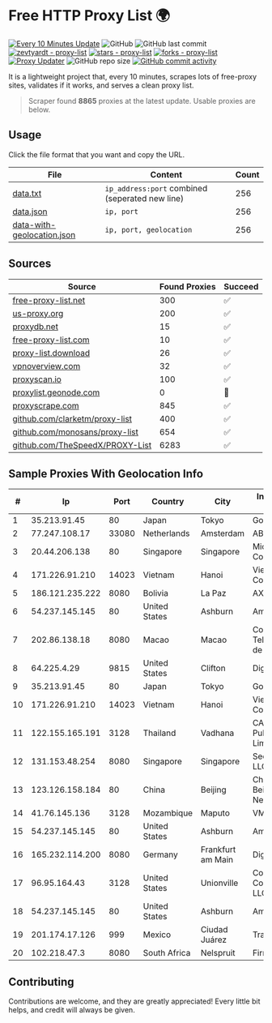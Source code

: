 
# Free HTTP Proxy List 🌍

[![Every 10 Minutes Update](https://github.com/mertguvencli/http-proxy-list/actions/workflows/main.yml/badge.svg?branch=main)](https://github.com/mertguvencli/http-proxy-list/actions/workflows/main.yml)
![GitHub](https://img.shields.io/github/license/mertguvencli/http-proxy-list)
![GitHub last commit](https://img.shields.io/github/last-commit/mertguvencli/http-proxy-list)
[![zevtyardt - proxy-list](https://img.shields.io/static/v1?label=zevtyardt&message=proxy-list&color=blue&logo=github)](https://github.com/zevtyardt/proxy-list "Go to GitHub repo")
[![stars - proxy-list](https://img.shields.io/github/stars/zevtyardt/proxy-list?style=social)](https://github.com/zevtyardt/proxy-list)
[![forks - proxy-list](https://img.shields.io/github/forks/zevtyardt/proxy-list?style=social)](https://github.com/zevtyardt/proxy-list)
[![Proxy Updater](https://github.com/zevtyardt/proxy-list/workflows/Proxy%20Updater/badge.svg)](https://github.com/zevtyardt/proxy-list/actions?query=workflow:"Proxy+Updater")
![GitHub repo size](https://img.shields.io/github/repo-size/zevtyardt/proxy-list)
[![GitHub commit activity](https://img.shields.io/github/commit-activity/m/zevtyardt/proxy-list?logo=commits)](https://github.com/zevtyardt/proxy-list/commits/main)

It is a lightweight project that, every 10 minutes, scrapes lots of free-proxy sites, validates if it works, and serves a clean proxy list.

> Scraper found **8865** proxies at the latest update. Usable proxies are below.

## Usage

Click the file format that you want and copy the URL.

|File|Content|Count|
|----|-------|-----|
|[data.txt](https://raw.githubusercontent.com/mertguvencli/http-proxy-list/main/proxy-list/data.txt)|`ip_address:port` combined (seperated new line)|256|
|[data.json](https://raw.githubusercontent.com/mertguvencli/http-proxy-list/main/proxy-list/data.json)|`ip, port`|256|
|[data-with-geolocation.json](https://raw.githubusercontent.com/mertguvencli/http-proxy-list/main/proxy-list/data-with-geolocation.json)|`ip, port, geolocation`|256|

## Sources

|Source|Found Proxies|Succeed|
|------|-------------|-------|
|[free-proxy-list.net](https://free-proxy-list.net)|300|✅|
|[us-proxy.org](https://www.us-proxy.org)|200|✅|
|[proxydb.net](http://proxydb.net)|15|✅|
|[free-proxy-list.com](https://free-proxy-list.com/?page=&port=&type%5B%5D=http&type%5B%5D=https&up_time=0&search=Search)|10|✅|
|[proxy-list.download](https://www.proxy-list.download/HTTP)|26|✅|
|[vpnoverview.com](https://vpnoverview.com/privacy/anonymous-browsing/free-proxy-servers)|32|✅|
|[proxyscan.io](https://www.proxyscan.io)|100|✅|
|[proxylist.geonode.com](https://proxylist.geonode.com/api/proxy-list?limit=300&page=1&sort_by=lastChecked&sort_type=desc&protocols=http,https)|0|🚫|
|[proxyscrape.com](https://api.proxyscrape.com/v2/?request=displayproxies&protocol=http&timeout=10000&country=all&ssl=all&anonymity=all)|845|✅|
|[github.com/clarketm/proxy-list](https://raw.githubusercontent.com/clarketm/proxy-list/master/proxy-list-raw.txt)|400|✅|
|[github.com/monosans/proxy-list](https://raw.githubusercontent.com/monosans/proxy-list/main/proxies/http.txt)|654|✅|
|[github.com/TheSpeedX/PROXY-List](https://raw.githubusercontent.com/TheSpeedX/PROXY-List/master/http.txt)|6283|✅|


## Sample Proxies With Geolocation Info

|#|Ip|Port|Country|City|Internet Service Provider|
|-|--|----|-------|----|-------------------------|
|1|35.213.91.45|80|Japan|Tokyo|Google LLC|
|2|77.247.108.17|33080|Netherlands|Amsterdam|ABC Consultancy|
|3|20.44.206.138|80|Singapore|Singapore|Microsoft Corporation|
|4|171.226.91.210|14023|Vietnam|Hanoi|Viettel Corporation|
|5|186.121.235.222|8080|Bolivia|La Paz|AXS Bolivia S. A.|
|6|54.237.145.145|80|United States|Ashburn|Amazon.com, Inc.|
|7|202.86.138.18|8080|Macao|Macao|Companhia de Telecomunicacoes de Macau|
|8|64.225.4.29|9815|United States|Clifton|DigitalOcean, LLC|
|9|35.213.91.45|80|Japan|Tokyo|Google LLC|
|10|171.226.91.210|14023|Vietnam|Hanoi|Viettel Corporation|
|11|122.155.165.191|3128|Thailand|Vadhana|CAT Telecom Public Company Limited|
|12|131.153.48.254|8080|Singapore|Singapore|Secured Servers LLC|
|13|123.126.158.184|80|China|Beijing|China Unicom Beijing Province Network|
|14|41.76.145.136|3128|Mozambique|Maputo|VM  S.A|
|15|54.237.145.145|80|United States|Ashburn|Amazon.com, Inc.|
|16|165.232.114.200|8080|Germany|Frankfurt am Main|DigitalOcean, LLC|
|17|96.95.164.43|3128|United States|Unionville|Comcast Cable Communications, LLC|
|18|54.237.145.145|80|United States|Ashburn|Amazon.com, Inc.|
|19|201.174.17.126|999|Mexico|Ciudad Juárez|Transtelco Inc|
|20|102.218.47.3|8080|South Africa|Nelspruit|Firmlinx (Pty) Ltd|



## Contributing

Contributions are welcome, and they are greatly appreciated! Every
little bit helps, and credit will always be given.

